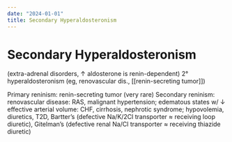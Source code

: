 ```yaml
---
date: "2024-01-01"
title: Secondary Hyperaldosteronism
---
```


# Secondary Hyperaldosteronism

(extra-adrenal disorders, ↑ aldosterone is renin-dependent)
2° hyperaldosteronism
(eg, renovascular dis., [[renin-secreting tumor]])

Primary reninism: renin-secreting tumor (very rare)
Secondary reninism: renovascular disease: RAS, malignant hypertension; edematous states w/ ↓ effective arterial volume: CHF, cirrhosis, nephrotic syndrome;
hypovolemia, diuretics, T2D, Bartter’s (defective Na/K/2Cl transporter ≈ receiving loop
diuretic), Gitelman’s (defective renal Na/Cl transporter ≈ receiving thiazide diuretic)
